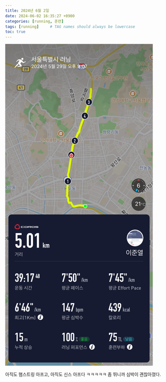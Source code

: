 ```yaml
---
title: 2024년 6월 2일 
date: 2024-06-02 16:35:27 +0900
categories: [running, 훈련]
tags: [running]     # TAG names should always be lowercase
toc: true
---
```


![2024-05-29-running](../assets/img/2024-05-29-running.jpeg)

아직도 햄스트링 아프고, 아직도 신스 아프다 ㅋㅋㅋㅋㅋ 좀 뛰니까 심박이 괜찮아졌다.
